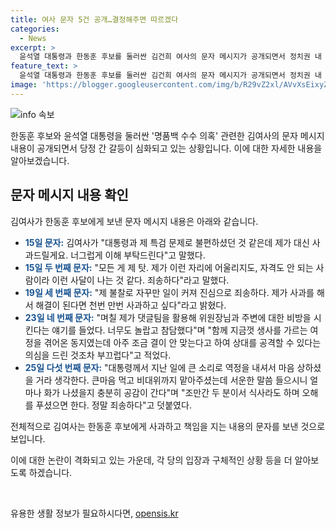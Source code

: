 ```yaml
---
title: 여사 문자 5건 공개…결정해주면 따르겠다
categories:
  - News
excerpt: >
  윤석열 대통령과 한동훈 후보를 둘러싼 김건희 여사의 문자 메시지가 공개되면서 정치권 내 갈등이 격화되고 있다. 김 여사는 한 후보에게 대통령과 제 특검 문제로 불편하셨던 것 같은데 제가 대신 사과드릴게요라며 사과했고, 한 후보는 이에 답장하지 않았다. 친윤과 친한 계의 공방도 예상되며, 당정 간 사적 소통은 논의가 이뤄지는 상황에서 부적합하다는 지적이 나오고 있다. (150자)
feature_text: >
  윤석열 대통령과 한동훈 후보를 둘러싼 김건희 여사의 문자 메시지가 공개되면서 정치권 내 갈등이 격화되고 있다. 김 여사는 한 후보에게 대통령과 제 특검 문제로 불편하셨던 것 같은데 제가 대신 사과드릴게요라며 사과했고, 한 후보는 이에 답장하지 않았다. 친윤과 친한 계의 공방도 예상되며, 당정 간 사적 소통은 논의가 이뤄지는 상황에서 부적합하다는 지적이 나오고 있다. (150자)
image: 'https://blogger.googleusercontent.com/img/b/R29vZ2xl/AVvXsEixyZcFfHzMRdzZMjFBmAUKJYCLCGyLL1o632UiGVXcaFdKo_bkvkuCioo0uUKlGfBVcT3P84aROyZIXSBEx3Aw5nCQ3pTgDom1WDC4m8eifvWiAmWEEVb4x6G_l8C0QH225ldMjyaFvpxGEBGNO37VmDTDMHGhJPq73UglMfDca1-0aw/s1600/blogspot.png'
---
```


<p><img src="https://blogger.googleusercontent.com/img/b/R29vZ2xl/AVvXsEixyZcFfHzMRdzZMjFBmAUKJYCLCGyLL1o632UiGVXcaFdKo_bkvkuCioo0uUKlGfBVcT3P84aROyZIXSBEx3Aw5nCQ3pTgDom1WDC4m8eifvWiAmWEEVb4x6G_l8C0QH225ldMjyaFvpxGEBGNO37VmDTDMHGhJPq73UglMfDca1-0aw/s1600/blogspot.png" alt="info 속보" /></p>

<p>한동훈 후보와 윤석열 대통령을 둘러싼 '명품백 수수 의혹' 관련한 김여사의 문자 메시지 내용이 공개되면서 당정 간 갈등이 심화되고 있는 상황입니다. 이에 대한 자세한 내용을 알아보겠습니다.</p>

<h2 data-ke-size="size26">문자 메시지 내용 확인</h2>

<p>김여사가 한동훈 후보에게 보낸 문자 메시지 내용은 아래와 같습니다.</p>

<ul>
  <li><b><span style="color: #1a5490;">15일 문자:</span></b> 김여사가 "대통령과 제 특검 문제로 불편하셨던 것 같은데 제가 대신 사과드릴게요. 너그럽게 이해 부탁드린다"고 말했다.</li>
  <li><b><span style="color: #1a5490;">15일 두 번째 문자:</span></b> "모든 게 제 탓. 제가 이런 자리에 어울리지도, 자격도 안 되는 사람이라 이런 사달이 나는 것 같다. 죄송하다"라고 말했다.</li>
  <li><b><span style="color: #1a5490;">19일 세 번째 문자:</span></b> "제 불찰로 자꾸만 일이 커져 진심으로 죄송하다. 제가 사과를 해서 해결이 된다면 천번 만번 사과하고 싶다"라고 밝혔다.</li>
  <li><b><span style="color: #1a5490;">23일 네 번째 문자:</span></b> "며칠 제가 댓글팀을 활용해 위원장님과 주변에 대한 비방을 시킨다는 얘기를 들었다. 너무도 놀랍고 참담했다"며 "함께 지금껏 생사를 가르는 여정을 겪어온 동지였는데 아주 조금 결이 안 맞는다고 하여 상대를 공격할 수 있다는 의심을 드린 것조차 부끄럽다"고 적었다.</li>
  <li><b><span style="color: #1a5490;">25일 다섯 번째 문자:</span></b> "대통령께서 지난 일에 큰 소리로 역정을 내셔서 마음 상하셨을 거라 생각한다. 큰마음 먹고 비대위까지 맡아주셨는데 서운한 말씀 들으시니 얼마나 화가 나셨을지 충분히 공감이 간다"며 "조만간 두 분이서 식사라도 하며 오해를 푸셨으면 한다. 정말 죄송하다"고 덧붙였다.</li>
</ul>

<p>전체적으로 김여사는 한동훈 후보에게 사과하고 책임을 지는 내용의 문자를 보낸 것으로 보입니다.</p>

<p>이에 대한 논란이 격화되고 있는 가운데, 각 당의 입장과 구체적인 상황 등을 더 알아보도록 하겠습니다.</p>

<p data-ke-size="size16">&nbsp;</p>
유용한 생활 정보가 필요하시다면, <a href="https://opensis.kr" rel="dofollow">opensis.kr</a>


